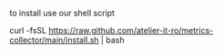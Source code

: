 to install use our shell script

curl -fsSL https://raw.github.com/atelier-it-ro/metrics-collector/main/install.sh | bash
